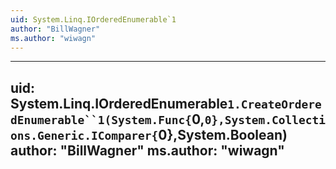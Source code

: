 ```yaml
---
uid: System.Linq.IOrderedEnumerable`1
author: "BillWagner"
ms.author: "wiwagn"
---
```


---
uid: System.Linq.IOrderedEnumerable`1.CreateOrderedEnumerable``1(System.Func{`0,``0},System.Collections.Generic.IComparer{``0},System.Boolean)
author: "BillWagner"
ms.author: "wiwagn"
---
